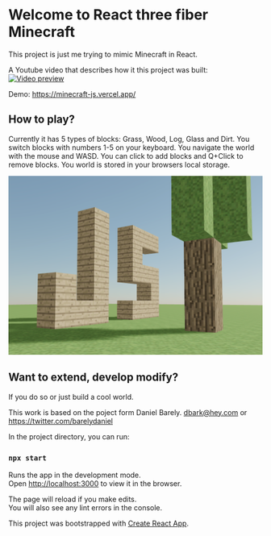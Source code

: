 # Welcome to React three fiber Minecraft

This project is just me trying to mimic Minecraft in React.

A Youtube video that describes how it this project was built:
[![Video preview](https://img.youtube.com/vi/aWQmuTiThTs/0.jpg)](https://www.youtube.com/watch?v=aWQmuTiThTs)

Demo: https://minecraft-js.vercel.app/

## How to play?

Currently it has 5 types of blocks: Grass, Wood, Log, Glass and Dirt.
You switch blocks with numbers 1-5 on your keyboard.
You navigate the world with the mouse and WASD.
You can click to add blocks and Q+Click to remove blocks.
You world is stored in your browsers local storage.

![Preview](preview.png 'Preview')

## Want to extend, develop modify?

If you do so or just build a cool world.

This work is based on the poject form Daniel Barely. dbark@hey.com or https://twitter.com/barelydaniel

In the project directory, you can run:

### `npx start`

Runs the app in the development mode.<br />
Open [http://localhost:3000](http://localhost:3000) to view it in the browser.

The page will reload if you make edits.<br />
You will also see any lint errors in the console.

This project was bootstrapped with [Create React App](https://github.com/facebook/create-react-app).
